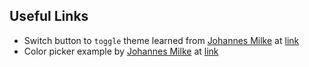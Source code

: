 ## Useful Links
* Switch button to `toggle` theme learned from [Johannes Milke](https://github.com/JohannesMilke) at [link](https://www.youtube.com/watch?v=PVuJ-If0AuU&t=43s)
* Color picker example by [Johannes Milke](https://github.com/JohannesMilke) at [link](https://www.youtube.com/watch?v=Hum9i9SWXhA)